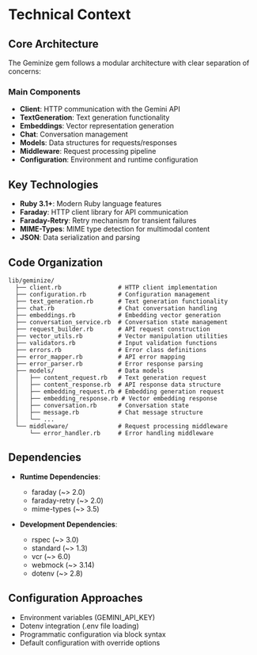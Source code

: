 # Technical Context

## Core Architecture

The Geminize gem follows a modular architecture with clear separation of concerns:

### Main Components

- **Client**: HTTP communication with the Gemini API
- **TextGeneration**: Text generation functionality
- **Embeddings**: Vector representation generation
- **Chat**: Conversation management
- **Models**: Data structures for requests/responses
- **Middleware**: Request processing pipeline
- **Configuration**: Environment and runtime configuration

## Key Technologies

- **Ruby 3.1+**: Modern Ruby language features
- **Faraday**: HTTP client library for API communication
- **Faraday-Retry**: Retry mechanism for transient failures
- **MIME-Types**: MIME type detection for multimodal content
- **JSON**: Data serialization and parsing

## Code Organization

```
lib/geminize/
  ├── client.rb                # HTTP client implementation
  ├── configuration.rb         # Configuration management
  ├── text_generation.rb       # Text generation functionality
  ├── chat.rb                  # Chat conversation handling
  ├── embeddings.rb            # Embedding vector generation
  ├── conversation_service.rb  # Conversation state management
  ├── request_builder.rb       # API request construction
  ├── vector_utils.rb          # Vector manipulation utilities
  ├── validators.rb            # Input validation functions
  ├── errors.rb                # Error class definitions
  ├── error_mapper.rb          # API error mapping
  ├── error_parser.rb          # Error response parsing
  ├── models/                  # Data models
  │   ├── content_request.rb   # Text generation request
  │   ├── content_response.rb  # API response data structure
  │   ├── embedding_request.rb # Embedding generation request
  │   ├── embedding_response.rb # Vector embedding response
  │   ├── conversation.rb      # Conversation state
  │   ├── message.rb           # Chat message structure
  │   └── ...
  └── middleware/              # Request processing middleware
      └── error_handler.rb     # Error handling middleware
```

## Dependencies

- **Runtime Dependencies**:

  - faraday (~> 2.0)
  - faraday-retry (~> 2.0)
  - mime-types (~> 3.5)

- **Development Dependencies**:
  - rspec (~> 3.0)
  - standard (~> 1.3)
  - vcr (~> 6.0)
  - webmock (~> 3.14)
  - dotenv (~> 2.8)

## Configuration Approaches

- Environment variables (GEMINI_API_KEY)
- Dotenv integration (.env file loading)
- Programmatic configuration via block syntax
- Default configuration with override options
